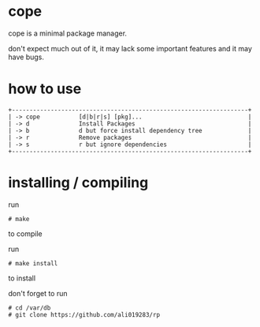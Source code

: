 # cope
cope is a minimal package manager.

don't expect much out of it, it may lack some important features and it may have bugs.

# how to use
```
+-------------------------------------------------------------------+
| -> cope           [d|b|r|s] [pkg]...                              |
| -> d              Install Packages                                |
| -> b              d but force install dependency tree             |
| -> r              Remove packages                                 |
| -> s              r but ignore dependencies                       |
+-------------------------------------------------------------------+
```

# installing / compiling
run 
```
# make
```
to compile

run 
```
# make install
```
to install

don't forget to run 
```
# cd /var/db
# git clone https://github.com/ali019283/rp
```

